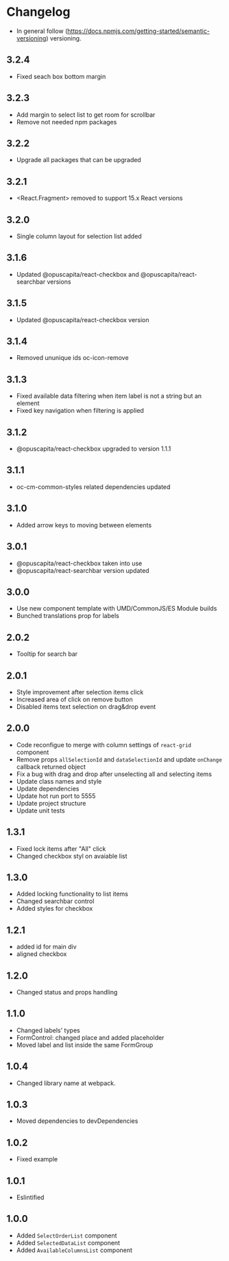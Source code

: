 # Changelog
* In general follow (https://docs.npmjs.com/getting-started/semantic-versioning) versioning.

## <next>

## 3.2.4
* Fixed seach box bottom margin

## 3.2.3
* Add margin to select list to get room for scrollbar
* Remove not needed npm packages

## 3.2.2
* Upgrade all packages that can be upgraded

## 3.2.1
* <React.Fragment> removed to support 15.x React versions

## 3.2.0
* Single column layout for selection list added

## 3.1.6
* Updated @opuscapita/react-checkbox and @opuscapita/react-searchbar versions

## 3.1.5
* Updated @opuscapita/react-checkbox version

## 3.1.4
* Removed ununique ids oc-icon-remove

## 3.1.3
* Fixed available data filtering when item label is not a string but an element
* Fixed key navigation when filtering is applied

## 3.1.2
* @opuscapita/react-checkbox upgraded to version 1.1.1

## 3.1.1
* oc-cm-common-styles related dependencies updated

## 3.1.0
* Added arrow keys to moving between elements

## 3.0.1
* @opuscapita/react-checkbox taken into use
* @opuscapita/react-searchbar version updated

## 3.0.0
* Use new component template with UMD/CommonJS/ES Module builds
* Bunched translations prop for labels

## 2.0.2
* Tooltip for search bar

## 2.0.1
* Style improvement after selection items click
* Increased area of click on remove button
* Disabled items text selection on drag&drop event

## 2.0.0
* Code reconfigue to merge with column settings of `react-grid` component
* Remove props `allSelectionId` and `dataSelectionId` and update `onChange` callback returned object
* Fix a bug with drag and drop after unselecting all and selecting items
* Update class names and style
* Update dependencies
* Update hot run port to 5555
* Update project structure
* Update unit tests

## 1.3.1
* Fixed lock items after "All" click
* Changed checkbox styl on avaiable list

## 1.3.0
* Added locking functionality to list items
* Changed searchbar control
* Added styles for checkbox

## 1.2.1
* added id for main div
* aligned checkbox

## 1.2.0
* Changed status and props handling

## 1.1.0
* Changed labels' types
* FormControl: changed place and added placeholder
* Moved label and list inside the same FormGroup

## 1.0.4
* Changed library name at webpack.

## 1.0.3
* Moved dependencies to devDependencies

## 1.0.2
* Fixed example

## 1.0.1
* Eslintified

## 1.0.0
* Added `SelectOrderList` component
* Added `SelectedDataList` component
* Added `AvailableColumnsList` component
